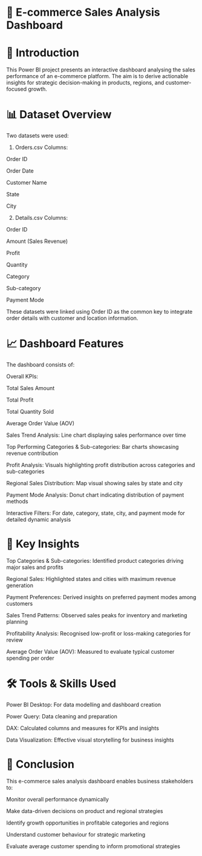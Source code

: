 # 🛒 E-commerce Sales Analysis Dashboard
# 📌 Introduction
This Power BI project presents an interactive dashboard analysing the sales performance of an e-commerce platform. The aim is to derive actionable insights for strategic decision-making in products, regions, and customer-focused growth.

# 📊 Dataset Overview
Two datasets were used:

1. Orders.csv
Columns:

Order ID

Order Date

Customer Name

State

City

2. Details.csv
Columns:

Order ID

Amount (Sales Revenue)

Profit

Quantity

Category

Sub-category

Payment Mode

These datasets were linked using Order ID as the common key to integrate order details with customer and location information.

# 📈 Dashboard Features
The dashboard consists of:

Overall KPIs:

Total Sales Amount

Total Profit

Total Quantity Sold

Average Order Value (AOV)

Sales Trend Analysis: Line chart displaying sales performance over time

Top Performing Categories & Sub-categories: Bar charts showcasing revenue contribution

Profit Analysis: Visuals highlighting profit distribution across categories and sub-categories

Regional Sales Distribution: Map visual showing sales by state and city

Payment Mode Analysis: Donut chart indicating distribution of payment methods

Interactive Filters: For date, category, state, city, and payment mode for detailed dynamic analysis

# 🔑 Key Insights
Top Categories & Sub-categories: Identified product categories driving major sales and profits

Regional Sales: Highlighted states and cities with maximum revenue generation

Payment Preferences: Derived insights on preferred payment modes among customers

Sales Trend Patterns: Observed sales peaks for inventory and marketing planning

Profitability Analysis: Recognised low-profit or loss-making categories for review

Average Order Value (AOV): Measured to evaluate typical customer spending per order

# 🛠️ Tools & Skills Used
Power BI Desktop: For data modelling and dashboard creation

Power Query: Data cleaning and preparation

DAX: Calculated columns and measures for KPIs and insights

Data Visualization: Effective visual storytelling for business insights

# 🚀 Conclusion
This e-commerce sales analysis dashboard enables business stakeholders to:

Monitor overall performance dynamically

Make data-driven decisions on product and regional strategies

Identify growth opportunities in profitable categories and regions

Understand customer behaviour for strategic marketing

Evaluate average customer spending to inform promotional strategies
